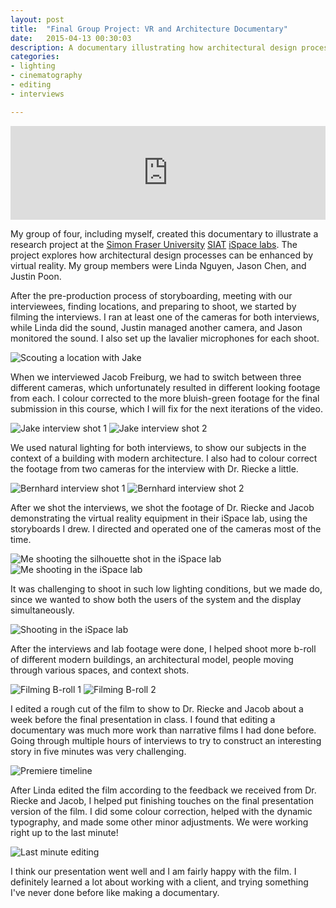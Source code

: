 ```yaml
---
layout: post
title:  "Final Group Project: VR and Architecture Documentary"
date:   2015-04-13 00:30:03
description: A documentary illustrating how architectural design processes can be enhanced by virtual reality.
categories:
- lighting
- cinematography
- editing
- interviews

---
```


<div class="videoWrapper">
  <iframe width="100%" height="auto" src="https://www.youtube.com/embed/HfnLg-IhAuc?rel=0" frameborder="0" allowfullscreen></iframe>
</div>

My group of four, including myself, created this documentary to illustrate a research project at the [Simon Fraser University][sfu] [SIAT][siat] [iSpace labs][ispace]. The project explores how architectural design processes can be enhanced by virtual reality. My group members were Linda Nguyen, Jason Chen, and Justin Poon.

After the pre-production process of storyboarding, meeting with our interviewees, finding locations, and preparing to shoot, we started by filming the interviews. I ran at least one of the cameras for both interviews, while Linda did the sound, Justin managed another camera, and Jason monitored the sound. I also set up the lavalier microphones for each shoot.

![Scouting a location with Jake](/iat344-film-blog/assets/img/scouting-smaller.jpg)

When we interviewed Jacob Freiburg, we had to switch between three different cameras, which unfortunately resulted in different looking footage from each. I colour corrected to the more bluish-green footage for the final submission in this course, which I will fix for the next iterations of the video.

![Jake interview shot 1](/iat344-film-blog/assets/img/jake-1.jpg)
![Jake interview shot 2](/iat344-film-blog/assets/img/jake-2.jpg)

We used natural lighting for both interviews, to show our subjects in the context of a building with modern architecture. I also had to colour correct the footage from two cameras for the interview with Dr. Riecke a little.

![Bernhard interview shot 1](/iat344-film-blog/assets/img/bernhard-1.jpg)
![Bernhard interview shot 2](/iat344-film-blog/assets/img/bernhard-2.jpg)

After we shot the interviews, we shot the footage of Dr. Riecke and Jacob demonstrating the virtual reality equipment in their iSpace lab, using the storyboards I drew. I directed and operated one of the cameras most of the time. 

![Me shooting the silhouette shot in the iSpace lab](/iat344-film-blog/assets/img/ispace-1.jpg)
![Me shooting in the iSpace lab](/iat344-film-blog/assets/img/ispace-2.jpg)

It was challenging to shoot in such low lighting conditions, but we made do, since we wanted to show both the users of the system and the display simultaneously.

![Shooting in the iSpace lab](/iat344-film-blog/assets/img/ispace-3.jpg)

After the interviews and lab footage were done, I helped shoot more b-roll of different modern buildings, an architectural model, people moving through various spaces, and context shots.

![Filming B-roll 1](/iat344-film-blog/assets/img/linda-filming-2.jpg)
![Filming B-roll 2](/iat344-film-blog/assets/img/linda-filming-1.jpg)

I edited a rough cut of the film to show to Dr. Riecke and Jacob about a week before the final presentation in class. I found that editing a documentary was much more work than narrative films I had done before. Going through multiple hours of interviews to try to construct an interesting story in five minutes was very challenging.

![Premiere timeline](/iat344-film-blog/assets/img/premiere-timeline.jpg)


After Linda edited the film according to the feedback we received from Dr. Riecke and Jacob, I helped put finishing touches on the final presentation version of the film. I did some colour correction, helped with the dynamic typography, and made some other minor adjustments. We were working right up to the last minute!

![Last minute editing](/iat344-film-blog/assets/img/last-minute-editing.jpg)

I think our presentation went well and I am fairly happy with the film. I definitely learned a lot about working with a client, and trying something I've never done before like making a documentary. 

[sfu]: http://www.sfu.ca
[siat]: http://www.sfu.ca/siat
[ispace]: http://ispace.iat.sfu.ca